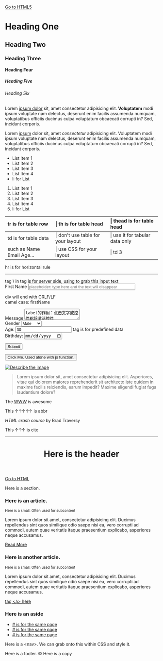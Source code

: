 [Go to HTML5](blog.html)

# Heading One

## Heading Two

### Heading Three

#### Heading Four

##### Heading Five

###### Heading Six

Lorem <a href="" target="_blank">ipsum dolor</a> sit, amet consectetur adipisicing elit. **Voluptatem** modi ipsum voluptate nam delectus, deserunt enim facilis assumenda numquam, voluptatibus officiis ducimus culpa voluptatum obcaecati corrupti in? Sed, incidunt corporis.

Lorem <a href="">ipsum</a> dolor sit, amet _consectetur_ adipisicing elit. Voluptatem modi ipsum voluptate nam delectus, deserunt enim facilis assumenda numquam, voluptatibus officiis ducimus culpa voluptatum obcaecati corrupti in? Sed, incidunt corporis.

*   List Item 1
*   List Item 2
*   List Item 3
*   List Item 4
*   li for List

1.  List Item 1
2.  List Item 2
3.  List Item 3
4.  List Item 4
5.  li for List

<table>

<thead>

<tr>

<th align="left">tr is for table row</th>

<th align="left">| th is for table head</th>

<th align="left">| thead is for table head</th>

</tr>

</thead>

<tbody>

<tr>

<td>td is for table data</td>

<td>| don't use table for your layout</td>

<td>| use it for tabular data only</td>

</tr>

<tr>

<td>such as Name Email Age...</td>

<td>| use CSS for your layout</td>

<td>| td 3</td>

</tr>

</tbody>

</table>

hr is for horizontal rule

* * *

<form action="process.php" method="POST">tag \<name\> in tag is for server side, using to grab this input text  

<div><label for="firstname">First Name</label> <input type="text" size="41" name="firstName" placeholder="placeholder: type here and the text will disappear"></div>

div will end with CRLF/LF  
camel case: firstName  

<div><label for="message">Message</label> <textarea name="message" id="message">label的作用：点击文字或控件都将激活控件</textarea></div>

<div><label for="gender">Gender</label> <select name="gender"><option value="male">Male</option> <option value="female">Female</option> <option value="other">Other</option></select></div>

<div><label>Age:</label> <input type="number" name="age" value="30"> tag <value> is for predefined data  
</div>

<div><label>Birthday:</label> <input type="date" name="birthday"></div>

<input type="submit" name="submit" id="" value="Submit"></form>

<button click="someJavaScriptFunction">Click Me. Used alone with js function.</button>  

[![Describe the image](https://markdown-here.com/img/icon256.png) ](https://markdown-here.com/img/icon256.png) 

> Lorem ipsum dolor sit, amet consectetur adipisicing elit. Asperiores, vitae qui dolorem maiores reprehenderit sit architecto iste quidem in maxime facilis reiciendis, earum impedit? Maxime eligendi fugiat fuga laudantium dolore?

The <abbr title="World Wide Web">WWW</abbr> is awesome

This ↑↑↑↑↑ is abbr  

<cite>HTML crash course</cite> by Brad Traversy

This ↑↑↑ is cite

---

<header id="main-header">

# Here is the header

</header>

[Go to HTML](index.html)

<section>Here is a section.

<article class="post">

### Here is an article.

<small>Here is a small. Often used for subcontent</small>

Lorem ipsum dolor sit amet, consectetur adipisicing elit. Ducimus repellendus sint quos similique odio saepe nisi ea, vero corrupti ad commodi, autem quae veritatis itaque praesentium explicabo, asperiores neque accusamus.

[Read More](post.html)</article>

<article class="post">

### Here is another article.

<small>Here is a small. Often used for subcontent</small>

Lorem ipsum dolor sit amet, consectetur adipisicing elit. Ducimus repellendus sint quos similique odio saepe nisi ea, vero corrupti ad commodi, autem quae veritatis itaque praesentium explicabo, asperiores neque accusamus.

[tag \<a> here](post.html)</article>

</section>

<aside>

### Here is an aside

<nav>

*   [# is for the same page](#)
*   [# is for the same page](#)
*   [# is for the same page](#)

Here is a \<nav>. We can grab onto this within CSS and style it.</nav>

</aside>

<footer id="main-footer">

Here is a footer. © Here is a copy

</footer>
